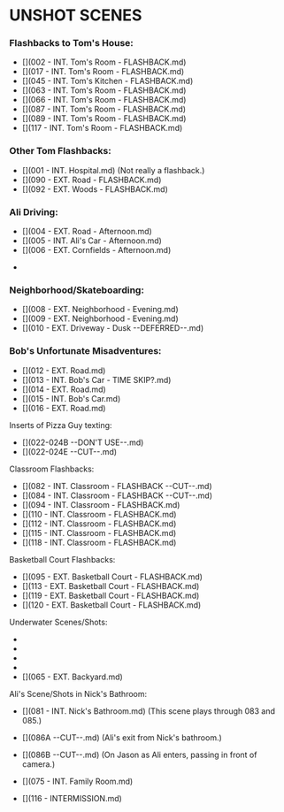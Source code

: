 # UNSHOT SCENES

### Flashbacks to Tom's House:
* [](002 - INT. Tom's Room - FLASHBACK.md)
* [](017 - INT. Tom's Room - FLASHBACK.md)
* [](045 - INT. Tom's Kitchen - FLASHBACK.md)
* [](063 - INT. Tom's Room - FLASHBACK.md)
* [](066 - INT. Tom's Room - FLASHBACK.md)
* [](087 - INT. Tom's Room - FLASHBACK.md)
* [](089 - INT. Tom's Room - FLASHBACK.md)
* [](117 - INT. Tom's Room - FLASHBACK.md)

### Other Tom Flashbacks:
* [](001 - INT. Hospital.md) (Not really a flashback.)
* [](090 - EXT. Road - FLASHBACK.md)
* [](092 - EXT. Woods - FLASHBACK.md)

### Ali Driving:
* [](004 - EXT. Road - Afternoon.md)
* [](005 - INT. Ali's Car - Afternoon.md)
* [](006 - EXT. Cornfields - Afternoon.md)
- 

### Neighborhood/Skateboarding:
* [](008 - EXT. Neighborhood - Evening.md)
* [](009 - EXT. Neighborhood - Evening.md)
* [](010 - EXT. Driveway - Dusk --DEFERRED--.md)

### Bob's Unfortunate Misadventures:
* [](012 - EXT. Road.md)
* [](013 - INT. Bob's Car - TIME SKIP?.md)
* [](014 - EXT. Road.md)
* [](015 - INT. Bob's Car.md)
* [](016 - EXT. Road.md)

Inserts of Pizza Guy texting:
* [](022-024B --DON'T USE--.md)
* [](022-024E --CUT--.md)

Classroom Flashbacks:
* [](082 - INT. Classroom - FLASHBACK --CUT--.md)
* [](084 - INT. Classroom - FLASHBACK --CUT--.md)
* [](094 - INT. Classroom - FLASHBACK.md)
* [](110 - INT. Classroom - FLASHBACK.md)
* [](112 - INT. Classroom - FLASHBACK.md)
* [](115 - INT. Classroom - FLASHBACK.md)
* [](118 - INT. Classroom - FLASHBACK.md)

Basketball Court Flashbacks:
* [](095 - EXT. Basketball Court - FLASHBACK.md)
* [](113 - EXT. Basketball Court - FLASHBACK.md)
* [](119 - EXT. Basketball Court - FLASHBACK.md)
* [](120 - EXT. Basketball Court - FLASHBACK.md)

Underwater Scenes/Shots:
* [](019C.md)
* [](019D.md)
* [](064F.md)
* [](064J.md)
* [](065 - EXT. Backyard.md)

Ali's Scene/Shots in Nick's Bathroom:
* [](081 - INT. Nick's Bathroom.md) (This scene plays through 083 and 085.)
* [](086A --CUT--.md) (Ali's exit from Nick's bathroom.)
* [](086B --CUT--.md) (On Jason as Ali enters, passing in front of camera.)

* [](075 - INT. Family Room.md)
* [](116 - INTERMISSION.md)




